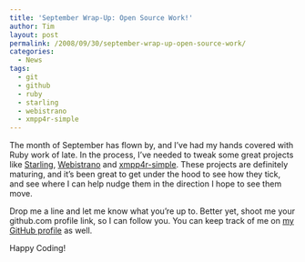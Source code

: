```yaml
---
title: 'September Wrap-Up: Open Source Work!'
author: Tim
layout: post
permalink: /2008/09/30/september-wrap-up-open-source-work/
categories:
  - News
tags:
  - git
  - github
  - ruby
  - starling
  - webistrano
  - xmpp4r-simple
---
```

The month of September has flown by, and I&#8217;ve had my hands covered with Ruby work of late. In the process, I&#8217;ve needed to tweak some great projects like [Starling][1], [Webistrano][2] and [xmpp4r-simple][3]. These projects are definitely maturing, and it&#8217;s been great to get under the hood to see how they tick, and see where I can help nudge them in the direction I hope to see them move.

Drop me a line and let me know what you&#8217;re up to. Better yet, shoot me your github.com profile link, so I can follow you. You can keep track of me on [my GitHub profile][4] as well.

Happy Coding!

 [1]: http://github.com/timshadel/starling/tree
 [2]: http://github.com/timshadel/webistrano/tree
 [3]: http://github.com/timshadel/xmpp4r-simple/tree
 [4]: http://github.com/timshadel
